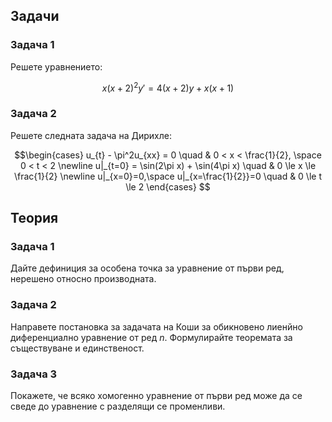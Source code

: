 ## Задачи

### Задача 1

Решете уравнението:

$$x(x+2)^2y' = 4(x+2)y + x(x+1)$$

### Задача 2

Решете следната задача на Дирихле:

```math
\begin{cases}
u_{t} - \pi^2u_{xx} = 0 \quad & 0 < x < \frac{1}{2}, \space 0 < t < 2 \newline
u|_{t=0} = \sin(2\pi x) + \sin(4\pi x) \quad & 0 \le x \le \frac{1}{2} \newline
u|_{x=0}=0,\space u|_{x=\frac{1}{2}}=0 \quad & 0 \le t \le 2
\end{cases}  
```

## Теория

### Задача 1

Дайте дефиниция за особена точка за уравнение от първи ред, нерешено относно производната.

### Задача 2

Направете постановка за задачата на Коши за обикновено лиенйно диференциално уравнение от ред $n$. Формулирайте теоремата за съществуване и единственост.

### Задача 3

Покажете, че всяко хомогенно уравнение от първи ред може да се сведе до уравнение с разделящи се променливи.
